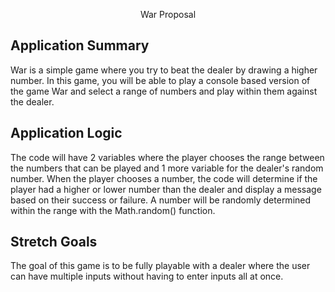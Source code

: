 <p align=center>War Proposal</p>
<a href="https://github.com/n1ckDotEXE/blackjack-proposal/blob/main/blackjack.jpg?raw=true"></a>

## Application Summary
War is a simple game where you try to beat the dealer by drawing a higher number. In this game, you will be able to play a console based version of the game War and select a range of numbers and play within them against the dealer.

## Application Logic
The code will have 2 variables where the player chooses the range between the numbers that can be played and 1 more variable for the dealer's random number. When the player chooses a number, the code will determine if the player had a higher or lower number than the dealer and display a message based on their success or failure. A number will be randomly determined within the range with the Math.random() function.

## Stretch Goals
The goal of this game is to be fully playable with a dealer where the user can have multiple inputs without having to enter inputs all at once.
